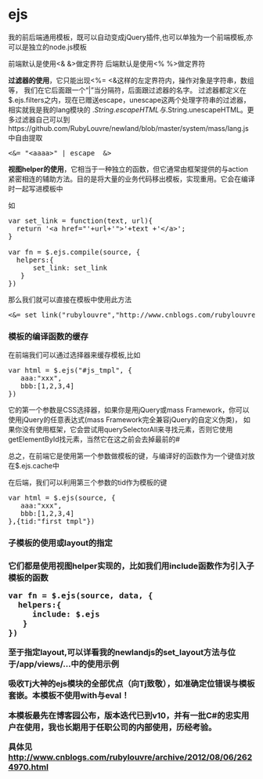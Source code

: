 ejs
===

我的前后端通用模板，既可以自动变成jQuery插件,也可以单独为一个前端模板,亦可以是独立的node.js模板

前端默认是使用<& &>做定界符
后端默认是使用<% %>做定界符

<strong>过滤器的使用</strong>，它只能出现<%= <&这样的左定界符内，操作对象是字符串，数组等， 我们在它后面跟一个“|”当分隔符，后面跟过滤器的名字。
过滤器都定义在$.ejs.filters之内，现在已赠送escape，unescape这两个处理字符串的过滤器，相实就我是我的lang模块的
$.String.escapeHTML与$.String.unescapeHTML。更多过滤器自己可以到https://github.com/RubyLouvre/newland/blob/master/system/mass/lang.js
中自由提取
<pre>
&lt;&= "&lt;aaaa&gt;" | escape  &&gt;
</pre>

<strong>视图helper的使用</strong>，它相当于一种独立的函数，但它通常由框架提供的与action紧密相连的辅助方法。目的是将大量的业务代码移出模板，实现重用。它会在编译时一起写进模板中

如
<pre>
var set_link = function(text, url){
  return '&lt;a href="'+url+'"&gt;'+text +'&lt;/a&gt;';
}

var fn = $.ejs.compile(source, {
  helpers:{
      set_link: set_link
   }
})
</pre>
那么我们就可以直接在模板中使用此方法
<pre>
&lt;&= set_link("rubylouvre","http://www.cnblogs.com/rubylouvre/") %&gt;
</pre>

<h3>模板的编译函数的缓存</h3>
<p>在前端我们可以通过选择器来缓存模板,比如</p>
<pre>
var html = $.ejs("#js_tmpl", {
   aaa:"xxx",
   bbb:[1,2,3,4]
})
</pre>
<p>它的第一个参数是CSS选择器，如果你是用jQuery或mass Framework，你可以使用jQuery的任意表达式(mass Framework完全兼容jQuery的自定义伪类)，
如果你没有使用框架，它会尝试用querySelectorAll来寻找元素，否则它使用getElementById找元素，当然它在这之前会去掉最前的#</p>
<p>总之，在前端它是使用第一个参数做模板的键，与编译好的函数作为一个键值对放在$.ejs.cache中</p>
<p>在后端，我们可以利用第三个参数的tid作为模板的键</p>
<pre>
var html = $.ejs(source, {
   aaa:"xxx",
   bbb:[1,2,3,4]
},{tid:"first_tmpl"})
</pre>

<h3>子模板的使用或layout的指定<h3>
<p>它们都是使用视图helper实现的，比如我们用include函数作为引入子模板的函数</p>
<pre>
var fn = $.ejs(source, data, {
  helpers:{
     include: $.ejs
   }
})
</pre>
<p>至于指定layout,可以详看我的newlandjs的set_layout方法与位于/app/views/...中的使用示例</p>



<p>吸收Tj大神的ejs模块的全部优点（向Tj致敬），如准确定位错误与模板套嵌。本模板不使用with与eval！</p>
<p>本模板最先在博客园公布，版本迭代已到v10，并有一批C#的忠实用户在使用，我也长期用于任职公司的内部使用，历经考验。</p>



具体见 http://www.cnblogs.com/rubylouvre/archive/2012/08/06/2624970.html